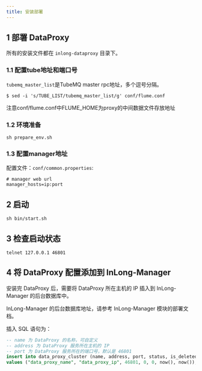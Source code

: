 ```yaml
---
title: 安装部署
---
```

## 1 部署 DataProxy

所有的安装文件都在 `inlong-dataproxy` 目录下。

### 1.1 配置tube地址和端口号

`tubemq_master_list`是TubeMQ master rpc地址，多个逗号分隔。
```
$ sed -i 's/TUBE_LIST/tubemq_master_list/g' conf/flume.conf
```

注意conf/flume.conf中FLUME_HOME为proxy的中间数据文件存放地址

### 1.2 环境准备

```
sh prepare_env.sh
```

### 1.3 配置manager地址

配置文件：`conf/common.properties`:
```
# manager web url 
manager_hosts=ip:port 
```

## 2 启动

```
sh bin/start.sh
```

## 3 检查启动状态

```
telnet 127.0.0.1 46801
```

## 4 将 DataProxy 配置添加到 InLong-Manager

安装完 DataProxy 后，需要将 DataProxy 所在主机的 IP 插入到 InLong-Manager 的后台数据库中。

InLong-Manager 的后台数据库地址，请参考 InLong-Manager 模块的部署文档。

插入 SQL 语句为：

```sql
-- name 为 DataProxy 的名称，可自定义
-- address 为 DataProxy 服务所在主机的 IP
-- port 为 DataProxy 服务所在的端口号，默认是 46801
insert into data_proxy_cluster (name, address, port, status, is_deleted, create_time, modify_time)
values ("data_proxy_name", "data_proxy_ip", 46801, 0, 0, now(), now());
```

